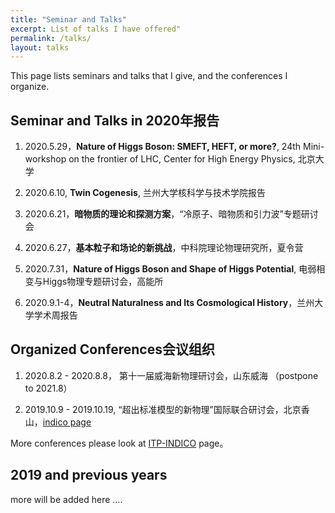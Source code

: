 ```yaml
---
title: "Seminar and Talks"
excerpt: List of talks I have offered"
permalink: /talks/
layout: talks
---
```


This page lists seminars and talks that I give, and the conferences I organize. 


## Seminar and Talks in 2020年报告

1. 2020.5.29，**Nature of Higgs Boson: SMEFT, HEFT, or more?**, 24th Mini-workshop on the frontier of LHC, Center for High Energy Physics, 北京大学

2. 2020.6.10, **Twin Cogenesis**, 兰州大学核科学与技术学院报告

3. 2020.6.21，**暗物质的理论和探测方案**，“冷原子、暗物质和引力波”专题研讨会

4. 2020.6.27，**基本粒子和场论的新挑战**，中科院理论物理研究所，夏令营

5. 2020.7.31，**Nature of Higgs Boson and Shape of Higgs Potential**, 电弱相变与Higgs物理专题研讨会，高能所

6. 2020.9.1-4，**Neutral Naturalness and Its Cosmological History**，兰州大学学术周报告
  



## Organized Conferences会议组织

1. 2020.8.2 - 2020.8.8， 第十一届威海新物理研讨会，山东威海 （postpone to 2021.8）

2. 2019.10.9 - 2019.10.19, “超出标准模型的新物理”国际联合研讨会，北京香山，[indico page](https://indico.itp.ac.cn/event/3/overview)

More conferences please look at [ITP-INDICO](https://indico.itp.ac.cn/category/2/) page。 


## 2019 and previous years

more will be added here ....





